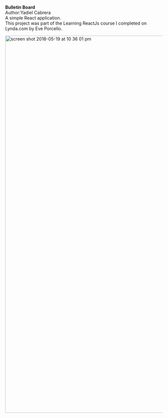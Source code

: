 <strong>Bulletin Board</strong> <br>
Author:Yadiel Cabrera<br>
A simple React application. <br>
This project was part of the Learning ReactJs course I completed on Lynda.com by Eve Porcello. <br>

<img width="1203" alt="screen shot 2018-05-19 at 10 36 01 pm" src="https://user-images.githubusercontent.com/33431535/40275168-af393d8e-5bb5-11e8-87a1-c2758fa74457.png">
